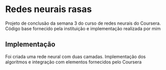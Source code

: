 # Redes neurais rasas
 Projeto de conclusão da semana 3 do curso de redes neurais do Coursera. Código base fornecido pela instituição
 e implementação realizada por mim
 
 ## Implementação
 Foi criada uma rede neural com duas camadas. Implementação dos algoritmos e integração com elementos fornecidos pelo Coursera
